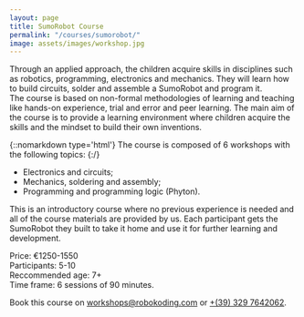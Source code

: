 ```yaml
---
layout: page
title: SumoRobot Course
permalink: "/courses/sumorobot/"
image: assets/images/workshop.jpg
---
```


Through an applied approach, the children acquire skills in disciplines such as robotics, programming, electronics and mechanics.
They will learn how to build circuits, solder and assemble a SumoRobot and program it.  
The course is based on non-formal methodologies of learning and teaching like hands-on experience, trial and error and peer
learning. The main aim of the course is to provide a learning environment where children acquire the skills and the mindset to 
build their own inventions.

{::nomarkdown type='html'}
The course is composed of 6 workshops with the following topics:
{:/}
* Electronics and circuits;
* Mechanics, soldering and assembly;
* Programming and programming logic (Phyton).

This is an introductory course where no previous experience is needed and all of the course materials are provided by us. Each 
participant gets the SumoRobot they built to take it home and use it for further learning and development. 

Price: €1250-1550  
Participants: 5-10  
Reccommended age: 7+  
Time frame: 6 sessions of 90 minutes.

Book this course on [workshops@robokoding.com](#) or [+(39) 329 7642062](#).
